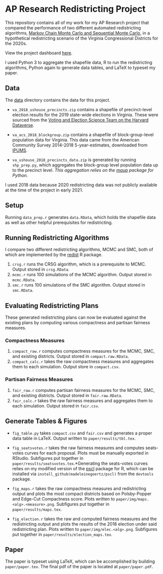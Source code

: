 # AP Research Redistricting Project

This repository contains all of my work for my AP Research project that compared the performance of two different automated redistricting algorithms, [Markov Chain Monte Carlo and Sequential Monte Carlo](https://github.com/kosukeimai/redist), in a hypothetical redistricting scenario of the Virginia Congressional Districts for the 2020s.

View the project dashboard [here](https://www.notion.so/AP-Research-Redistricting-Project-e065fd900cd747e4b692e51b6a6584b3).

I used Python 3 to aggregate the shapefile data, R to run the redistricting algorithms, Python again to generate data tables, and LaTeX to typeset my paper.

## Data

The [data](https://github.com/madeleinegoertz/ap-research-redistricting/tree/master/data) directory contains the data for this project.

* `va_2018_ushouse_precincts.zip` contains a shapefile of precinct-level election results for the 2019 state-wide elections in Virginia. These were sourced from the [Voting and Election Science Team on the Harvard Dataverse](https://dataverse.harvard.edu/file.xhtml?persistentId=doi:10.7910/DVN/UBKYRU/K8EV6K&version=34.0).
  
* `va_acs_2018_blockgroup.zip` contains a shapefile of block-group-level population data for Virginia. This data came from the American Community Survey 2014-2018 5-year-estimates, downloaded from [IPUMS](https://www.nhgis.org/).

* `va_ushouse_2018_precincts_data.zip` is generated by running `shp_prep.py`, which aggregates the block-group level population data up to the precinct level. *This aggregation relies on the [maup](https://github.com/mggg/maup) package for Python.*

I used 2018 data because 2020 redistricting data was not publicly available at the time of the project in early 2021.

## Setup

Running `data_prep.r` generates `data.RData`, which holds the shapefile data as well as other helpful prerequisites for redistricting.

## Running Redistricting Algorithms

I compare two different redistricting algorithms, MCMC and SMC, both of which are implemented by the [redist](https://github.com/kosukeimai/redist) R package.

1. `crsg.r` runs the CRSG algorithm, which is a prerequisite to MCMC. Output stored in `crsg.RData`.
2. `mcmc.r` runs 100 simulations of the MCMC algorithm. Output stored in `mcmc.RData`.
3. `smc.r` runs 100 simulations of the SMC algorithm. Output stored in `smc.RData`.

## Evaluating Redistricting Plans

These generated redistricting plans can now be evaluated against the existing plans by computing various compactness and partisan fairness measures.

### Compactness Measures

1. `compact_raw.r` computes compactness measures for the MCMC, SMC, and existing districts. Output stored in `compact.raw.RData`.
2. `compact_calc.r` takes the raw compactness measures and aggregates them to each simulation. Output store in `compact.csv`.

### Partisan Fairness Measures

1. `fair_raw.r` computes partisan fairness measures for the MCMC, SMC, and existing districts. Output stored in `fair.raw.RData`.
2. `fair_calc.r` takes the raw fairness measures and aggregates them to each simulation. Output stored in `fair.csv`.

## Generate Tables & Figures

* `fig_table.py` takes `compact.csv` and `fair.csv` and generates a proper data table in LaTeX. Output written to `paper/results/tbl.tex`.

* `fig_seatsvotes.r` takes the raw fairness measures and computes seats-votes curves for each proposal. Plots must be manually exported in RStudio. Subfigures put together in `paper/results/seatsvotes.tex`.*Generating the seats-votes curves relies on my modified version of the [pscl](https://github.com/madeleinegoertz/pscl/) package for R, which can be installed via `install_github(madeleinegoertz/pscl)` from the `devtools` package.

* `fig_maps.r` takes the raw compactness measures and redistricting output and plots the most compact districts based on Polsby-Popper and Edge-Cut Compactness score. Plots written to `paper/img/maps.<alg>.<measure>.png`. Subfigures put together in `paper/results/maps.tex`.

* `fig_election.r` takes the raw and computed fairness measures and the redistricting output and plots the results of the 2018 election under said redistricting plan. Plots written to `paper/img/elec.<alg>.png`. Subfigures put together in `paper/results/election_maps.tex`.

## Paper

The paper is typeset using LaTeX, which can be accomplished by building `paper/paper.tex`. The final pdf of the paper is located at `paper/paper.pdf`.
